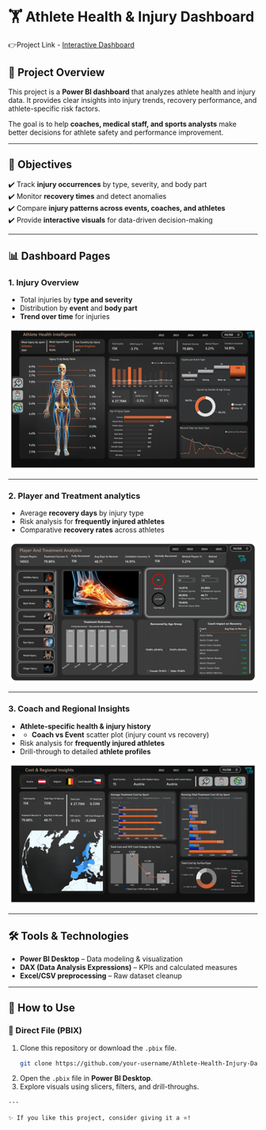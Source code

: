 # 🏋️ Athlete Health & Injury Dashboard  
👉Project Link - [Interactive Dashboard](https://github.com/Mohan2703/Athlete-Health-Intelligence/blob/main/Screenshots/Athlete%20Final-1.png)
## 📌 Project Overview  
This project is a **Power BI dashboard** that analyzes athlete health and injury data. It provides clear insights into injury trends, recovery performance, and athlete-specific risk factors.  

The goal is to help **coaches, medical staff, and sports analysts** make better decisions for athlete safety and performance improvement.  

---

## 🎯 Objectives  
✔️ Track **injury occurrences** by type, severity, and body part  
✔️ Monitor **recovery times** and detect anomalies  
✔️ Compare **injury patterns across events, coaches, and athletes**  
✔️ Provide **interactive visuals** for data-driven decision-making  

---

## 📊 Dashboard Pages  

### **1. Injury Overview**  
- Total injuries by **type and severity**  
- Distribution by **event** and **body part**  
- **Trend over time** for injuries  

![Injury Overview](https://github.com/Mohan2703/Athlete-Health-Intelligence/blob/main/Screenshots/Athlete%20Final-1.png)

---

### **2. Player and Treatment analytics**  
- Average **recovery days** by injury type  
- Risk analysis for **frequently injured athletes**    
- Comparative **recovery rates** across athletes  

![Recovery Analysis](https://github.com/Mohan2703/Athlete-Health-Intelligence/blob/main/Screenshots/Athlete%20Final-2.png)  

---

### **3. Coach and Regional Insights**  
- **Athlete-specific health & injury history**
- - **Coach vs Event** scatter plot (injury count vs recovery)
- Risk analysis for **frequently injured athletes**  
- Drill-through to detailed **athlete profiles**  

![Athlete Insights](https://github.com/Mohan2703/Athlete-Health-Intelligence/blob/main/Screenshots/Athlete%20Final-3.png)  

---

## 🛠️ Tools & Technologies  
- **Power BI Desktop** – Data modeling & visualization  
- **DAX (Data Analysis Expressions)** – KPIs and calculated measures  
- **Excel/CSV preprocessing** – Raw dataset cleanup  

---

## 🚀 How to Use  

### 🔹 Direct File (PBIX)  
1. Clone this repository or download the `.pbix` file.  
   ```bash
   git clone https://github.com/your-username/Athlete-Health-Injury-Dashboard.git
   ```  
2. Open the `.pbix` file in **Power BI Desktop**.  
3. Explore visuals using slicers, filters, and drill-throughs.
```
---

✨ If you like this project, consider giving it a ⭐!  
